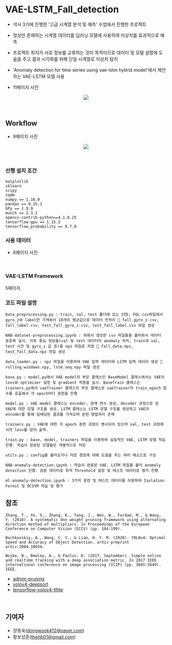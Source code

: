 # VAE-LSTM_Fall_detection
- 석사 3기에 진행한 '고급 시계열 분석 및 예측' 수업에서 진행한 프로젝트
- 정상만 존재하는 시계열 데이터를 딥러닝 모델에 사용하여 이상치를 효과적으로 예측
- 프로젝트 취지가 서로 정보를 교류하는 것이 목적이므로 데이터 및 모델 설명에 도움을 주고 결과 시각화를 위해 단일 시계열로 이상치 탐지
- 'Anomaly detection for time series using vae-lstm hybrid model'에서 제안하는 VAE-LSTM 모델 사용

- 11페이지 사진
<p align="center"><img src="./Tracker/img/small_restarea_reduction_prune640.gif"></p>
<br/>

## Workflow
- 9페이지 사진
<p align="center"><img src="./Tracker/img/Workflow.PNG"></p>

<br/>


### 선행 설치 조건


```
matplotlib
sklearn
scipy
tqdm
numpy == 1.16.0
pandas == 0.25.3
GPy == 1.9.9
munch == 2.3.2
opencv-contrib-python==4.1.0.25
tensorflow-gpu == 1.15.2
tensorflow_probability == 0.7.0
```

### 사용 데이터
- 6페이지 사진

<br/>

### VAE-LSTM Framework
5페이지

### 코드 파일 설명
```
Data_preprocessing.py : train, val, test 폴더에 있는 STD, FOL csv파일에서 gyro_z와 label만 가져와서 10개의 평균값으로 데이터 전처리  fall_gyro_z.csv, fall_label.csv, test_fall_gyro_z.csv, test_fall_label.csv 파일 생성

NAB-dataset-preprocessing.ipynb : 위에서 생성한 csv 파일들을 불러와서 데이터 표준화 실시. 이후 중요 정보들(val 및 test 데이터의 anomaly 위치, train과 val, test 시간 및 gyro_z 값 등)을 npz 파일로 저장  fall_data.npz, test_fall_data.npz 파일 생성

data_loader.py : npz 파일을 이용하여 VAE 입력 데이터와 LSTM 입력 데이터 생성  rolling_windows.npy, lstm_seq.npy 파일 생성

base.py : model.py에서 VAE model의 부모 클래스인 BaseModel 클래스에서는 VAE의 loss와 optimizer 설정 및 gradient 적용을 실시. BaseTrain 클래스는 trainers.py에서 vaeTrainer 클래스의 부모 클래스로 vaeTrainer의 train_epoch 함수를 호출해서 각 epoch마다 훈련을 진행

model.py : VAE model 클래스는 encoder, 잠재 변수 생성, decoder 과정으로 된 VAE에 대한 모델 구조를 생성. LSTM 클래스는 LSTM 모델 구조를 생성하고 VAE의 encoder를 통해 임베딩된 결과를 가져오며 훈련 방법까지 존재

trainers.py : VAE에 대한 각 epoch 훈련 과정이 명시되어 있으며 val, test 과정에서의 loss를 얻어 출력. 

train.py : base, model, trainers 파일을 이용하여 실질적인 VAE, LSTM 모델 학습 진행. 학습이 완료된 모델들은 개별적으로 저장

utils.py : config를 불러오거나 저장 경로에 대해 도움을 주는 여러 메소드로 구성

NAB-anomaly-detection.ipynb : 학습이 완료된 VAE, LSTM 파일을 불러 anomaly detection 진행. 검증 데이터로 최적 Threshold 설정 및 테스트 데이터로 평가 진행

ml-anomaly-detection.ipynb : 3가지 훈련 및 테스트 데이터를 이용하여 Isolation Forest 및 OCSVM 학습 및 평가
```

## 참조
```
Zhang, T., Ye, S., Zhang, K., Tang, J., Wen, W., Fardad, M., & Wang, Y. (2018). A systematic dnn weight pruning framework using alternating direction method of multipliers. In Proceedings of the European Conference on Computer Vision (ECCV) (pp. 184-199).

Bochkovskiy, A., Wang, C. Y., & Liao, H. Y. M. (2020). YOLOv4: Optimal Speed and Accuracy of Object Detection. arXiv preprint arXiv:2004.10934.

Wojke, N., Bewley, A., & Paulus, D. (2017, September). Simple online and realtime tracking with a deep association metric. In 2017 IEEE international conference on image processing (ICIP) (pp. 3645-3649). IEEE.
```
* [admm-pruning](https://github.com/KaiqiZhang/admm-pruning)
* [yolov4-deepsort](https://github.com/theAIGuysCode/yolov4-deepsort)
* [tensorflow-yolov4-tflite](https://github.com/hunglc007/tensorflow-yolov4-tflite)

<br/>

## 기여자

* 양동욱(dongwook412@naver.com)
* 황보성훈(thehb01@gmail.com)

